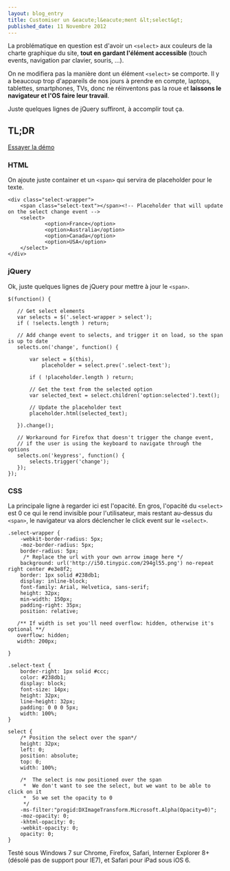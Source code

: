 ```yaml
---
layout: blog_entry
title: Customiser un &eacute;l&eacute;ment &lt;select&gt;
published_date: 11 Novembre 2012
---
```


La problématique en question est d'avoir un `<select>` aux couleurs de la charte graphique du site, 
__tout en gardant l'élément accessible__ (touch events, navigation par clavier, souris, ...).

On ne modifiera pas la manière dont un élément `<select>`  se comporte. Il y a beaucoup trop d'appareils de nos jours à prendre en compte, laptops, tablettes, smartphones, TVs, donc ne réinventons pas la roue et __laissons le navigateur et l'OS faire leur travail__.

Juste quelques lignes de jQuery suffiront, à accomplir tout ça.

## TL;DR

[Essayer la démo](http://codepen.io/jeromesmadja/pen/uIpHm)

### HTML

On ajoute juste container et un `<span>` qui servira de placeholder pour le texte.

    <div class="select-wrapper">
        <span class="select-text"></span><!-- Placeholder that will update on the select change event -->
        <select>
                <option>France</option>
                <option>Australia</option>
                <option>Canada</option>
                <option>USA</option>
        </select>
    </div>

### jQuery

Ok, juste quelques lignes de jQuery pour mettre à jour le `<span>`.

    $(function() {

       // Get select elements
       var selects = $('.select-wrapper > select');
       if ( !selects.length ) return;

       // Add change event to selects, and trigger it on load, so the span is up to date
       selects.on('change', function() {
           
           var select = $(this),
               placeholder = select.prev('.select-text');

           if ( !placeholder.length ) return;

           // Get the text from the selected option
           var selected_text = select.children('option:selected').text();

           // Update the placeholder text
           placeholder.html(selected_text);

       }).change();

       // Workaround for Firefox that doesn't trigger the change event, 
       // if the user is using the keyboard to navigate through the options
       selects.on('keypress', function() {
           selects.trigger('change');
       });
    });


### CSS

La principale ligne à regarder ici est l'opacité. En gros, l'opacité du `<select>` est 0 ce qui le rend invisible pour l'utilisateur, mais restant au-dessus du `<span>`, le navigateur va alors déclencher le click event sur le `<select>`.

    .select-wrapper {   
        -webkit-border-radius: 5px;
        -moz-border-radius: 5px;
        border-radius: 5px;
         /* Replace the url with your own arrow image here */ 
        background: url('http://i50.tinypic.com/294gl55.png') no-repeat right center #e3e8f2;
        border: 1px solid #238db1;
        display: inline-block;
        font-family: Arial, Helvetica, sans-serif;
        height: 32px;
        min-width: 150px;
        padding-right: 35px;
        position: relative;
       
       /** If width is set you'll need overflow: hidden, otherwise it's optional **/
       overflow: hidden; 
       width: 200px;
        
    }   

    .select-text {
        border-right: 1px solid #ccc;
        color: #238db1;
        display: block;
        font-size: 14px;
        height: 32px;
        line-height: 32px;
        padding: 0 0 0 5px;
        width: 100%;
    }

    select { 
        /* Position the select over the span*/
        height: 32px;
        left: 0;
        position: absolute;
        top: 0;
        width: 100%;

        /*  The select is now positioned over the span
         *  We don't want to see the select, but we want to be able to click on it 
         *  So we set the opacity to 0  
         */
        -ms-filter:"progid:DXImageTransform.Microsoft.Alpha(Opacity=0)";
        -moz-opacity: 0;
        -khtml-opacity: 0;
        -webkit-opacity: 0;
        opacity: 0;
    }

Testé sous Windows 7 sur Chrome, Firefox, Safari, Interner Explorer 8+ (désolé pas de support pour IE7), et Safari pour iPad sous iOS 6.